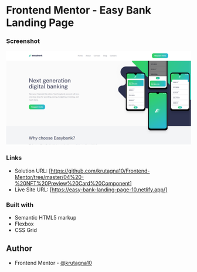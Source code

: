 # Frontend Mentor - Easy Bank Landing Page

### Screenshot

![](Screenshot/Screenshot.png)

### Links

- Solution URL: [https://github.com/krutagna10/Frontend-Mentor/tree/master/04%20-%20NFT%20Preview%20Card%20Component]
- Live Site URL: [https://easy-bank-landing-page-10.netlify.app/]

### Built with

- Semantic HTML5 markup
- Flexbox
- CSS Grid


## Author
- Frontend Mentor - [@krutagna10](https://www.frontendmentor.io/profile/krutagna10)



